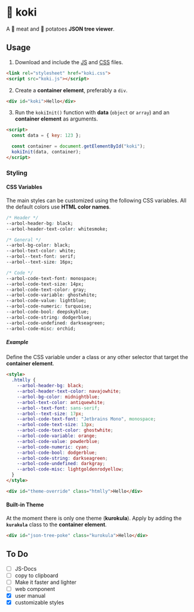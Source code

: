 # 🌳 koki

A 🍖 meat and 🥔 potatoes **JSON tree viewer**.

## Usage

1. Download and include the [JS](https://raw.githubusercontent.com/Indyandie/koki/refs/heads/main/koki.js) and [CSS](https://raw.githubusercontent.com/Indyandie/koki/refs/heads/main/koki.css) files.

```html
<link rel="stylesheet" href="koki.css">
<script src="koki.js"></script>
```

2. Create a **container element**, preferably a `div`.

```html
<div id="koki">Hello</div>
```

3. Run the `kokiInit()` function with **data** (`object` or `array`) and an **container element** as arguments.

```html
<script>
  const data = { key: 123 };

  const container = document.getElementById("koki");
  kokiInit(data, container);
</script>
```

### Styling

#### CSS Variables

The main styles can be customized using the following CSS variables. All the default colors use **HTML color names**.

```css
/* Header */
--arbol-header-bg: black;
--arbol-header-text-color: whitesmoke;

/* General */
--arbol-bg-color: black;
--arbol-text-color: white;
--arbol--text-font: serif;
--arbol--text-size: 16px;

/* Code */
--arbol-code-text-font: monospace;
--arbol-code-text-size: 14px;
--arbol-code-text-color: gray;
--arbol-code-variable: ghostwhite;
--arbol-code-value: lightblue;
--arbol-code-numeric: turquoise;
--arbol-code-bool: deepskyblue;
--arbol-code-string: dodgerblue;
--arbol-code-undefined: darkseagreen;
--arbol-code-misc: orchid;
```

##### Example

Define the CSS variable under a class or any other selector that target the **container element**.

```html
<style>
  .htmlly {
    --arbol-header-bg: black;
    --arbol-header-text-color: navajowhite;
    --arbol-bg-color: midnightblue;
    --arbol-text-color: antiquewhite;
    --arbol--text-font: sans-serif;
    --arbol--text-size: 17px;
    --arbol-code-text-font: "Jetbrains Mono", monospace;
    --arbol-code-text-size: 13px;
    --arbol-code-text-color: ghostwhite;
    --arbol-code-variable: orange;
    --arbol-code-value: powderblue;
    --arbol-code-numeric: cyan;
    --arbol-code-bool: dodgerblue;
    --arbol-code-string: darkseagreen;
    --arbol-code-undefined: darkgray;
    --arbol-code-misc: lightgoldenrodyellow;
  }
</style>

<div id="theme-override" class="htmlly">Hello</div>
```

#### Built-in Theme

At the moment there is only one theme (**kurokula**). Apply by adding the **`kurakula`** class to the **container element**.

```html
<div id="json-tree-poke" class="kurokula">Hello</div>
```

## To Do

- [ ] JS-Docs
- [ ] copy to clipboard
- [ ] Make it faster and lighter
- [ ] web component
- [x] user manual
- [x] customizable styles

